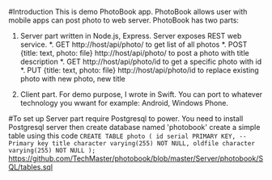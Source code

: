 #Introduction
This is demo PhotoBook app. PhotoBook allows user with mobile apps can post photo to web server.
PhotoBook has two parts:

1. Server part written in Node.js, Express. Server exposes REST web service.
  *. GET http://host/api/photo/ to get list of all photos
  *. POST {title: text, photo: file} http://host/api/photo/ to post a photo with title description
  *. GET http://host/api/photo/id to get a specific photo with id
  *. PUT {title: text, photo: file} http://host/api/photo/id to replace existing photo with new photo, new title

2. Client part. For demo purpose, I wrote in Swift. You can port to whatever technology you wwant for example: Android, Windows Phone.

#To set up
Server part require Postgresql to power. You need to install Postgresql server then create database named 'photobook'
create a simple table using this code
`CREATE TABLE photo
(
  id serial PRIMARY KEY, -- Primary key
  title character varying(255) NOT NULL,
  oldfile character varying(255) NOT NULL
);`
https://github.com/TechMaster/photobook/blob/master/Server/photobook/SQL/tables.sql

